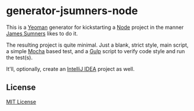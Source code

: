 # generator-jsumners-node

This is a [Yeoman][yo] generator for kickstarting a [Node][njs] project in
the manner [James Sumners][jsumners] likes to do it.

The resulting project is quite minimal. Just a blank, strict style, main script,
a simple [Mocha][mocha] based test, and a [Gulp] script to verify code style
and run the test(s).

It'll, optionally, create an [IntelliJ IDEA][idea] project as well.

[yo]: http://yeoman.io/
[njs]: http://nodejs.org/
[jsumners]: http://james.sumners.info/
[mocha]: http://mochajs.org/
[gulp]: http://gulpjs.com/
[idea]: https://www.jetbrains.com/idea/

## License

[MIT License](http://jsumners.mit-license.org/)